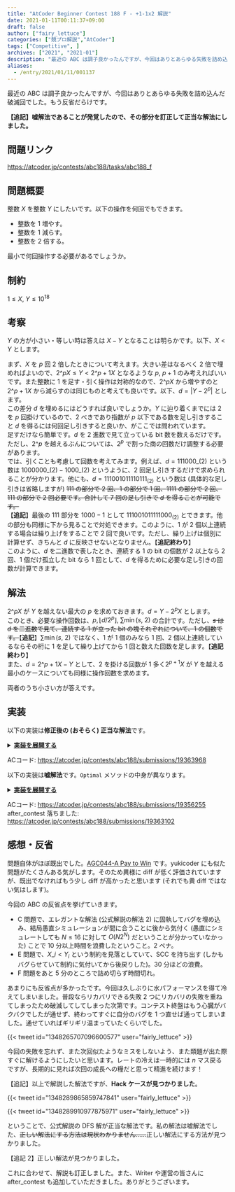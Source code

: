 ```yaml
---
title: "AtCoder Beginner Contest 188 F - +1-1x2 解説"
date: 2021-01-11T00:11:37+09:00
draft: false
author: ["fairy_lettuce"]
categories: ["競プロ解説","AtCoder"]
tags: ["Competitive", ]
archives: ["2021", "2021-01"]
description: "最近の ABC は調子良かったんですが、今回はありとあらゆる失敗を詰め込んだ破滅回でした。もう反省だらけです。 【追記】嘘解法であることが発覚したので、その部分を訂正して正当な解法にしました。 問題リンク https://atcoder.jp/contests/abc188/ta…"
aliases:
  - /entry/2021/01/11/001137
---
```


<!-- 解説ブログ テンプレ -->

最近の ABC は調子良かったんですが、今回はありとあらゆる失敗を詰め込んだ破滅回でした。もう反省だらけです。

<b>【追記】嘘解法であることが発覚したので、その部分を訂正して正当な解法にしました。</b>

## 問題リンク

https://atcoder.jp/contests/abc188/tasks/abc188_f

## 問題概要

整数 $X$ を整数 $Y$ にしたいです。以下の操作を何回でもできます。

- 整数を $1$ 増やす。
- 整数を $1$ 減らす。
- 整数を $2$ 倍する。

最小で何回操作する必要があるでしょうか。

## 制約

$1\le X,\ Y\le 10^{18}$

<!--more-->

## 考察

$Y$ の方が小さい・等しい時は答えは $X-Y$ となることは明らかです。以下、$X\lt Y$ とします。

まず、$X$ を $p$ 回 $2$ 倍したときについて考えます。大きい差はなるべく $2$ 倍で埋めればよいので、$2\^pX\le Y\lt 2\^{p+1}X$ となるような $p,\ p+1$ のみ考えればいいです。また整数に $1$ を足す・引く操作は対称的なので、$2\^pX$ から増やすのと $2\^{p+1}X$ から減らすのは同じものと考えても良いです。以下、$d=|Y-2^p|$ とします。  
この差分 $d$ を埋めるにはどうすれば良いでしょうか。$Y$ に辿り着くまでには $2$ を $p$ 回掛けているので、$2$ べきであり指数が $p$ 以下である数を足し引きすること $d$ を得るには何回足し引きすると良いか、がここでは問われています。   
足すだけなら簡単です。$d$ を $2$ 進数で見て立っている bit 数を数えるだけです。ただし、$2\^p$ を越えるぶんについては、$2^p$ で割った商の回数だけ調整する必要があります。  
では、引くことも考慮して回数を考えてみます。例えば、$d=111000\_{(2)}$ という数は $1000000\_{(2)}-1000\_{(2)}$ というように、$2$ 回足し引きするだけで求められることが分かります。他にも、$d=111001011110111_{(2)}$ という数は (具体的な足し引きは省略しますが) <s>$111$ の部分で $2$ 回、$1$ の部分で $1$ 回、$1111$ の部分で $2$ 回、$111$ の部分で $2$ 回必要です。合計して $7$ 回の足し引きで $d$ を得ることが可能です。</s>  
【<b>追記</b>】最後の $111$ 部分を $1000-1$ として $111001011111000_{(2)}$ とできます。他の部分も同様に下から見ることで対処できます。このように、$1$ が $2$ 個以上連続する場合は繰り上げをすることで $2$ 回で良いです。ただし、繰り上げは個別に計算せず、きちんと $d$ に反映させないとなりません。【<b>追記終わり</b>】  
このように、$d$ を二進数で表したとき、連続する $1$ の bit の個数が $2$ 以上なら $2$ 回、$1$ 個だけ孤立した bit なら $1$ 回として、$d$ を得るために必要な足し引きの回数が計算できます。

## 解法

$2\^pX$ が $Y$ を越えない最大の $p$ を求めておきます。$d=Y-2^pX$ とします。  
このとき、必要な操作回数は、$p, \lfloor{d/2^p}\rfloor,\ \sum \min(s,\ 2)$ の合計です。ただし、<s>$s$ は $d$ を二進数で見て、連続する $1$ が立った bit の塊それぞれについて、$1$ の個数です。</s>【<b>追記</b>】$\sum \min(s,\ 2)$ ではなく、$1$ が $1$ 個のみなら $1$ 回、$2$ 個以上連続しているならその桁に $1$ を足して繰り上げてから $1$ 回と数えた回数を足します。【<b>追記終わり</b>】  
また、$d=2\^{p+1}X-Y$ として、$2$ を掛ける回数が $1$ 多く$2^{p+1}X$ が $Y$ を越える最小のケースについても同様に操作回数を求めます。  

両者のうち小さい方が答えです。

## 実装

以下の実装は<b>修正後の (おそらく) 正当な解法</b>です。
<details><summary><u><b>実装を展開する</b></u></summary>

```cs
public void Solve()
		{
			var (x, y) = sr.ReadValue<long, long>();
			if (y <= x)
			{
				Console.WriteLine(x - y);
				return;
			}
			int p = 0;
			long t = x;
			while (t * 2 <= y)
			{
				t *= 2;
				p++;
			}
			long ans = long.MaxValue;
			{
				var diff = y - t;
				var count = Optimal(diff, p);
				ans.Chmin(count);
			}
			t *= 2;
			p++;
			{
				var diff = t - y;
				var count = Optimal(diff, p);
				ans.Chmin(count);
			}
			Console.WriteLine(ans);
		}
 
		public long Optimal(long diff, int p)
		{
			long ret = diff / (1L << p);
			diff = diff % (1L << p);
			for (int i = 0; i <= p; i++)
			{
				if ((diff & (1L << i)) > 0)
				{
					if ((diff & (1L << (i + 1))) > 0)
					{
						ret++;
						diff += (1L << i);
					}
					else ret++;
				}
			}
			return p  + ret;
		}
 
		public int PopCount(long x) => BitOperations.PopCount((uint)x);
```

</details>

ACコード: https://atcoder.jp/contests/abc188/submissions/19363968  

以下の実装は<b>嘘解法</b>です。`Optimal` メソッドの中身が異なります。
<details><summary><u><b>実装を展開する</b></u></summary>

```cs
public void Solve()
		{
			var (x, y) = sr.ReadValue<long, long>();
			if (y <= x)
			{
				Console.WriteLine(x - y);
				return;
			}
			int p = 0;
			long t = x;
			while (t * 2 <= y)
			{
				t *= 2;
				p++;
			}
			long ans = long.MaxValue;
			{
				var diff = y - t;
				var count = Optimal(diff, p);
				ans.Chmin(count);
			}
			t *= 2;
			p++;
			{
				var diff = t - y;
				var count = Optimal(diff, p);
				ans.Chmin(count);
			}
			Console.WriteLine(ans);
		}
 
		public long Optimal(long diff, int p)
		{
			long ret = diff / (1L << p);
			diff = diff % (1L << p);
			int streak = 0;
			for (int i = 0; i <= p; i++)
			{
				if ((diff & (1L << i)) > 0) streak++;
				else
				{
					ret += Min(2, streak);
					streak = 0;
				}
			}
			ret += Min(2, streak);
			return p + diff / (1L << p) + ret;
		}
 
		public int PopCount(long x) => BitOperations.PopCount((uint)x);
```

</details>

ACコード: https://atcoder.jp/contests/abc188/submissions/19356255  
after_contest 落ちました: https://atcoder.jp/contests/abc188/submissions/19363102  

## 感想・反省

問題自体がほぼ既出でした。[AGC044-A Pay to Win](https://atcoder.jp/contests/agc044/tasks/agc044_a?lang=ja) です。yukicoder にも似た問題がたくさんある気がします。そのため異様に diff が低く評価されていますが、既出でなければもう少し diff が高かったと思います (それでも黄 diff ではない気はします)。

今回の ABC の反省点を挙げていきます。

- C 問題で、エレガントな解法 (公式解説の解法 2) に固執してバグを埋め込み、結局愚直シミュレーションが間に合うことに後から気付く (愚直にシミュレートしても $N\le16$ に対して $O(N2^N)$ だということが分かっていなかった) ことで 10 分以上時間を浪費したということ。2 ペナ。
- E 問題で、$X\_i\lt Y_i$ という制約を見落としていて、SCC を持ち出す (しかもバグらせていて制約に気付いてから後戻りした)。30 分ほどの浪費。
- F 問題をあと 5 分のところで詰め切らず時間切れ。

あまりにも反省点が多かったです。今回は久しぶりに水パフォーマンスを得て冷えてしまいました。普段ならリカバリできる失敗 2 つにリカバリの失敗を重ねてしまったため破滅してしてしまった次第です。コンテスト終盤はもう心臓がバクバクでしたが通せず、終わってすぐに自分のバグを 1 つ直せば通ってしまいました。通せていればギリギリ温まっていたくらいでした。

{{< tweet id="1348265707096600577" user="fairly_lettuce" >}}

今回の失敗を忘れず、また次回似たようなミスをしないよう、また類題が出た際すぐに解けるようにしたいと思います。レートの冷えは一時的には $n$ マス戻るですが、長期的に見れば次回の成長への糧だと思って精進を続けます！

【追記】以上で解説した解法ですが、<b>Hack ケースが見つかりました</b>。

{{< tweet id="1348289865859747841" user="fairly_lettuce" >}}

{{< tweet id="1348289910977875971" user="fairly_lettuce" >}}

ということで、公式解説の DFS 解が正当な解法です。私の解法は嘘解法でした、<s>正しい解法にする方法は現状わかりません……</s>正しい解法にする方法が見つかりました。

【追記 2】正しい解法が見つかりました。


<blockquote class="twitter-tweet" >
  <p lang="ja" dir="ltr"></p>
  <a href="https://twitter.com/ygussany/status/1348292870592032776"></a>
</blockquote>
<script async src="https://platform.twitter.com/widgets.js" charset="utf-8"></script>


これに合わせて、解説も訂正しました。また、Writer や運営の皆さんに after_contest も追加していただきました。ありがとうございます。
